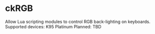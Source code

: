 # ckRGB
Allow Lua scripting modules to control RGB back-lighting on keyboards.  Supported devices: K95 Platinum  Planned: TBD
